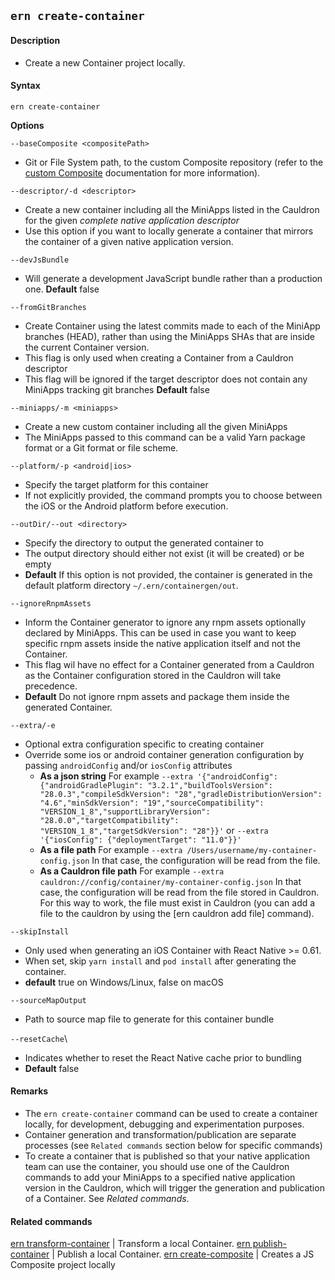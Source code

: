 ## `ern create-container`

#### Description

- Create a new Container project locally.

#### Syntax

`ern create-container`

**Options**

`--baseComposite <compositePath>`

- Git or File System path, to the custom Composite repository (refer to the [custom Composite] documentation for more information).

`--descriptor/-d <descriptor>`

- Create a new container including all the MiniApps listed in the Cauldron for the given _complete native application descriptor_
- Use this option if you want to locally generate a container that mirrors the container of a given native application version.

`--devJsBundle`

- Will generate a development JavaScript bundle rather than a production one.
  **Default** false

`--fromGitBranches`

- Create Container using the latest commits made to each of the MiniApp branches (HEAD), rather than using the MiniApps SHAs that are inside the current Container version.
- This flag is only used when creating a Container from a Cauldron descriptor
- This flag will be ignored if the target descriptor does not contain any MiniApps tracking git branches
  **Default** false

`--miniapps/-m <miniapps>`

- Create a new custom container including all the given MiniApps
- The MiniApps passed to this command can be a valid Yarn package format or a Git format or file scheme.

`--platform/-p <android|ios>`

- Specify the target platform for this container
- If not explicitly provided, the command prompts you to choose between the iOS or the Android platform before execution.

`--outDir/--out <directory>`

- Specify the directory to output the generated container to
- The output directory should either not exist (it will be created) or be empty
- **Default** If this option is not provided, the container is generated in the default platform directory `~/.ern/containergen/out`.

`--ignoreRnpmAssets`

- Inform the Container generator to ignore any rnpm assets optionally declared by MiniApps. This can be used in case you want to keep specific rnpm assets inside the native application itself and not the Container.
- This flag wil have no effect for a Container generated from a Cauldron as the Container configuration stored in the Cauldron will take precedence.
- **Default** Do not ignore rnpm assets and package them inside the generated Container.

`--extra/-e`

- Optional extra configuration specific to creating container
- Override some ios or android container generation configuration by passing `androidConfig` and/or `iosConfig` attributes
  - **As a json string**
    For example `--extra '{"androidConfig": {"androidGradlePlugin": "3.2.1","buildToolsVersion": "28.0.3","compileSdkVersion": "28","gradleDistributionVersion": "4.6","minSdkVersion": "19","sourceCompatibility": "VERSION_1_8","supportLibraryVersion": "28.0.0","targetCompatibility": "VERSION_1_8","targetSdkVersion": "28"}}'`
    or
    `--extra '{"iosConfig": {"deploymentTarget": "11.0"}}'`
  - **As a file path**
    For example `--extra /Users/username/my-container-config.json`
    In that case, the configuration will be read from the file.
  - **As a Cauldron file path**
    For example `--extra cauldron://config/container/my-container-config.json`
    In that case, the configuration will be read from the file stored in Cauldron.
    For this way to work, the file must exist in Cauldron (you can add a file to the cauldron by using the [ern cauldron add file] command).

`--skipInstall`

- Only used when generating an iOS Container with React Native >= 0.61.
- When set, skip `yarn install` and `pod install` after generating the container.
- **default** true on Windows/Linux, false on macOS

`--sourceMapOutput`

- Path to source map file to generate for this container bundle

`--resetCache`\

- Indicates whether to reset the React Native cache prior to bundling
- **Default** false

#### Remarks

- The `ern create-container` command can be used to create a container locally, for development, debugging and experimentation purposes.
- Container generation and transformation/publication are separate processes (see `Related commands` section below for specific commands)
- To create a container that is published so that your native application team can use the container, you should use one of the Cauldron commands to add your MiniApps to a specified native application version in the Cauldron, which will trigger the generation and publication of a Container. See _Related commands_.

#### Related commands

[ern transform-container] | Transform a local Container.
[ern publish-container] | Publish a local Container.
[ern create-composite] | Creates a JS Composite project locally

[ern transform-container]: ./transform-container.md
[ern publish-container]: ./publish-container.md
[ern create-composite]: ./create-composite.md
[custom composite]: ./platform-parts/composite/index.md

